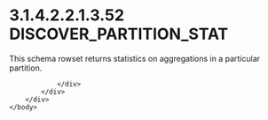 <html dir="LTR" xmlns:mshelp="http://msdn.microsoft.com/mshelp" xmlns:ddue="http://ddue.schemas.microsoft.com/authoring/2003/5" xmlns:xlink="http://www.w3.org/1999/xlink" xmlns:tool="http://www.microsoft.com/tooltip">
    <head>
        <meta http-equiv="Content-Type" content="text/html; CHARSET=utf-8"></meta>
        <meta name="save" content="history"></meta>
        <title>3.1.4.2.2.1.3.52 DISCOVER_PARTITION_STAT</title>
        <xml>
            <mshelp:toctitle title="3.1.4.2.2.1.3.52 DISCOVER_PARTITION_STAT"></mshelp:toctitle>
            <mshelp:rltitle title="[MS-SSAS]: DISCOVER_PARTITION_STAT"></mshelp:rltitle>
            <mshelp:keyword index="A" term="70be72d3-6f3a-4e07-838a-c47bc0a9fb8b"></mshelp:keyword>
            <mshelp:attr name="DCSext.ContentType" value="open specification"></mshelp:attr>
            <mshelp:attr name="AssetID" value="70be72d3-6f3a-4e07-838a-c47bc0a9fb8b"></mshelp:attr>
            <mshelp:attr name="TopicType" value="kbRef"></mshelp:attr>
            <mshelp:attr name="DCSext.Title" value="[MS-SSAS]: DISCOVER_PARTITION_STAT" />
        </xml>
    </head>
    <body>
        <div id="header">
            <h1 class="heading">3.1.4.2.2.1.3.52 DISCOVER_PARTITION_STAT</h1>
        </div>
        <div id="mainSection">
            <div id="mainBody">
                <div id="allHistory" class="saveHistory"></div>
                <div id="sectionSection0" class="section" name="collapseableSection">
                    

<p>This schema rowset returns statistics on aggregations in a
particular partition.</p>


                </div>
            </div>
        </div>
    </body>
</html>